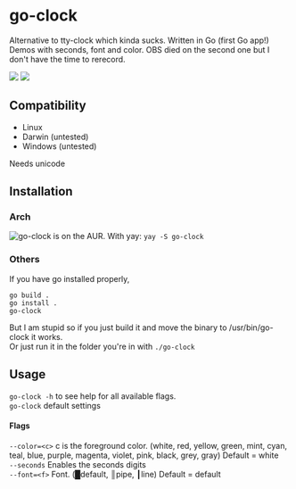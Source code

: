 # go-clock
 Alternative to tty-clock which kinda sucks. Written in Go (first Go app!)  
 Demos with seconds, font and color. OBS died on the second one but I don't have the time to rerecord.
 
 ![](https://i.imgur.com/8bNRNV1.gif)
 ![](https://i.imgur.com/lS3C3UQ.gif)
 
## Compatibility
- Linux
- Darwin (untested)
- Windows (untested)

Needs unicode

## Installation
### Arch
![go-clock](https://aur.archlinux.org/packages/go-clock) is on the AUR. With yay:
`yay -S go-clock`

### Others
If you have go installed properly,
```
go build .
go install .
go-clock
```
But I am stupid so if you just build it and move the binary to /usr/bin/go-clock it works.  
Or just run it in the folder you're in with `./go-clock`

## Usage
`go-clock -h` to see help for all available flags.  
`go-clock` default settings

#### Flags
`--color=<c>` c is the foreground color. (white, red, yellow, green, mint, cyan, teal, blue, purple, magenta, violet, pink, black, grey, gray) Default = white  
`--seconds` Enables the seconds digits  
`--font=<f>` Font. (█default, ║pipe, ┃line) Default = default
